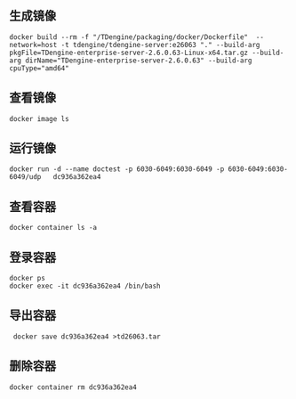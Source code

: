 
## 生成镜像
```shell
docker build --rm -f "/TDengine/packaging/docker/Dockerfile"  --network=host -t tdengine/tdengine-server:e26063 "." --build-arg pkgFile=TDengine-enterprise-server-2.6.0.63-Linux-x64.tar.gz --build-arg dirName="TDengine-enterprise-server-2.6.0.63" --build-arg cpuType="amd64"
```
## 查看镜像

```shell
docker image ls 
```
## 运行镜像
```shell
docker run -d --name doctest -p 6030-6049:6030-6049 -p 6030-6049:6030-6049/udp   dc936a362ea4
```
## 查看容器
```shell
docker container ls -a
```
## 登录容器
```shell
docker ps
docker exec -it dc936a362ea4 /bin/bash
```

## 导出容器
```shell
 docker save dc936a362ea4 >td26063.tar
```
## 删除容器
```shell
docker container rm dc936a362ea4
```
